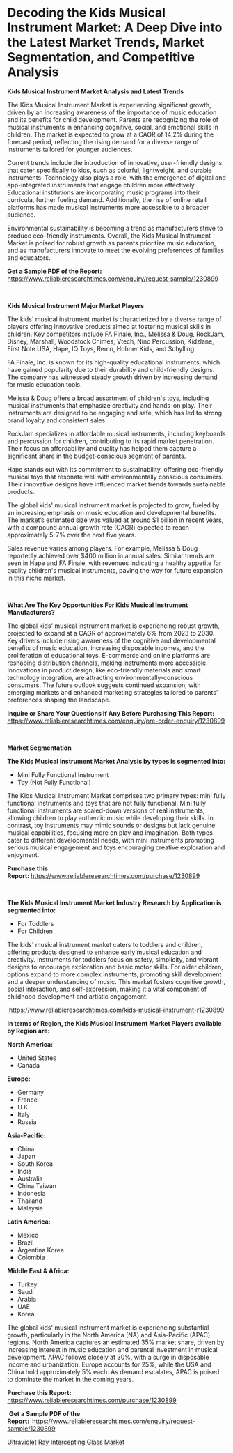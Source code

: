 <p><h1>Decoding the Kids Musical Instrument Market: A Deep Dive into the Latest Market Trends, Market Segmentation, and Competitive Analysis</h1></p><p><strong>Kids Musical Instrument Market Analysis and Latest Trends</strong></p>
<p><p>The Kids Musical Instrument Market is experiencing significant growth, driven by an increasing awareness of the importance of music education and its benefits for child development. Parents are recognizing the role of musical instruments in enhancing cognitive, social, and emotional skills in children. The market is expected to grow at a CAGR of 14.2% during the forecast period, reflecting the rising demand for a diverse range of instruments tailored for younger audiences.</p><p>Current trends include the introduction of innovative, user-friendly designs that cater specifically to kids, such as colorful, lightweight, and durable instruments. Technology also plays a role, with the emergence of digital and app-integrated instruments that engage children more effectively. Educational institutions are incorporating music programs into their curricula, further fueling demand. Additionally, the rise of online retail platforms has made musical instruments more accessible to a broader audience.</p><p>Environmental sustainability is becoming a trend as manufacturers strive to produce eco-friendly instruments. Overall, the Kids Musical Instrument Market is poised for robust growth as parents prioritize music education, and as manufacturers innovate to meet the evolving preferences of families and educators.</p></p>
<p><strong>Get a Sample PDF of the Report:&nbsp;</strong> <a href="https://www.reliableresearchtimes.com/enquiry/request-sample/1230899?utm_campaign=2203&utm_medium=2&utm_source=Github&utm_content=ia&utm_term=05042025&utm_id=kids-musical-instrument">https://www.reliableresearchtimes.com/enquiry/request-sample/1230899</a></p>
<p>&nbsp;</p>
<p><strong>Kids Musical Instrument Major Market Players</strong></p>
<p><p>The kids' musical instrument market is characterized by a diverse range of players offering innovative products aimed at fostering musical skills in children. Key competitors include FA Finale, Inc., Melissa & Doug, RockJam, Disney, Marshall, Woodstock Chimes, Vtech, Nino Percussion, Kidzlane, First Note USA, Hape, IQ Toys, Remo, Hohner Kids, and Schylling.</p><p>FA Finale, Inc. is known for its high-quality educational instruments, which have gained popularity due to their durability and child-friendly designs. The company has witnessed steady growth driven by increasing demand for music education tools. </p><p>Melissa & Doug offers a broad assortment of children's toys, including musical instruments that emphasize creativity and hands-on play. Their instruments are designed to be engaging and safe, which has led to strong brand loyalty and consistent sales. </p><p>RockJam specializes in affordable musical instruments, including keyboards and percussion for children, contributing to its rapid market penetration. Their focus on affordability and quality has helped them capture a significant share in the budget-conscious segment of parents.</p><p>Hape stands out with its commitment to sustainability, offering eco-friendly musical toys that resonate well with environmentally conscious consumers. Their innovative designs have influenced market trends towards sustainable products.</p><p>The global kids' musical instrument market is projected to grow, fueled by an increasing emphasis on music education and developmental benefits. The market’s estimated size was valued at around $1 billion in recent years, with a compound annual growth rate (CAGR) expected to reach approximately 5-7% over the next five years.</p><p>Sales revenue varies among players. For example, Melissa & Doug reportedly achieved over $400 million in annual sales. Similar trends are seen in Hape and FA Finale, with revenues indicating a healthy appetite for quality children's musical instruments, paving the way for future expansion in this niche market.</p></p>
<p>&nbsp;</p>
<p><strong>What Are The Key Opportunities For Kids Musical Instrument Manufacturers?</strong></p>
<p><p>The global kids' musical instrument market is experiencing robust growth, projected to expand at a CAGR of approximately 6% from 2023 to 2030. Key drivers include rising awareness of the cognitive and developmental benefits of music education, increasing disposable incomes, and the proliferation of educational toys. E-commerce and online platforms are reshaping distribution channels, making instruments more accessible. Innovations in product design, like eco-friendly materials and smart technology integration, are attracting environmentally-conscious consumers. The future outlook suggests continued expansion, with emerging markets and enhanced marketing strategies tailored to parents’ preferences shaping the landscape.</p></p>
<p><strong>Inquire or Share Your Questions If Any Before Purchasing This Report:</strong> <a href="https://www.reliableresearchtimes.com/enquiry/pre-order-enquiry/1230899?utm_campaign=2203&utm_medium=2&utm_source=Github&utm_content=ia&utm_term=05042025&utm_id=kids-musical-instrument">https://www.reliableresearchtimes.com/enquiry/pre-order-enquiry/1230899</a></p>
<p>&nbsp;</p>
<p><strong>Market Segmentation</strong></p>
<p><strong>The Kids Musical Instrument Market Analysis by types is segmented into:</strong></p>
<p><ul><li>Mini Fully Functional Instrument</li><li>Toy (Not Fully Functional)</li></ul></p>
<p><p>The Kids Musical Instrument Market comprises two primary types: mini fully functional instruments and toys that are not fully functional. Mini fully functional instruments are scaled-down versions of real instruments, allowing children to play authentic music while developing their skills. In contrast, toy instruments may mimic sounds or designs but lack genuine musical capabilities, focusing more on play and imagination. Both types cater to different developmental needs, with mini instruments promoting serious musical engagement and toys encouraging creative exploration and enjoyment.</p></p>
<p><strong>Purchase this Report:&nbsp;</strong><a href="https://www.reliableresearchtimes.com/purchase/1230899?utm_campaign=2203&utm_medium=2&utm_source=Github&utm_content=ia&utm_term=05042025&utm_id=kids-musical-instrument">https://www.reliableresearchtimes.com/purchase/1230899</a></p>
<p>&nbsp;</p>
<p><strong>The Kids Musical Instrument Market Industry Research by Application is segmented into:</strong></p>
<p><ul><li>For Toddlers</li><li>For Children</li></ul></p>
<p><p>The kids' musical instrument market caters to toddlers and children, offering products designed to enhance early musical education and creativity. Instruments for toddlers focus on safety, simplicity, and vibrant designs to encourage exploration and basic motor skills. For older children, options expand to more complex instruments, promoting skill development and a deeper understanding of music. This market fosters cognitive growth, social interaction, and self-expression, making it a vital component of childhood development and artistic engagement.</p></p>
<p><a href="https://www.reliableresearchtimes.com/kids-musical-instrument-r1230899?utm_campaign=2203&utm_medium=2&utm_source=Github&utm_content=ia&utm_term=05042025&utm_id=kids-musical-instrument">&nbsp;https://www.reliableresearchtimes.com/kids-musical-instrument-r1230899</a></p>
<p><strong>In terms of Region, the Kids Musical Instrument Market Players available by Region are:</strong></p>
<p>
    <p> <strong> North America: </strong>
        <ul>
            <li>United States</li>
            <li>Canada</li>
        </ul>
        </p> 
    <p> <strong> Europe: </strong>
        <ul>
            <li>Germany</li>
            <li>France</li>
            <li>U.K.</li>
            <li>Italy</li>
            <li>Russia</li>
        </ul>
        </p> 
    <p> <strong> Asia-Pacific: </strong>
        <ul>
            <li>China</li>
            <li>Japan</li>
            <li>South Korea</li>
            <li>India</li>
            <li>Australia</li>
            <li>China Taiwan</li>
            <li>Indonesia</li>
            <li>Thailand</li>
            <li>Malaysia</li>
        </ul>
        </p> 
    <p> <strong> Latin America: </strong>
        <ul>
            <li>Mexico</li>
            <li>Brazil</li>
            <li>Argentina Korea</li>
            <li>Colombia</li>
        </ul>
        </p> 
    <p> <strong> Middle East & Africa: </strong>
        <ul>
            <li>Turkey</li>
            <li>Saudi</li>
            <li>Arabia</li>
            <li>UAE</li>
            <li>Korea</li>
        </ul>
    </p>
    </p>
<p><p>The global kids' musical instrument market is experiencing substantial growth, particularly in the North America (NA) and Asia-Pacific (APAC) regions. North America captures an estimated 35% market share, driven by increasing interest in music education and parental investment in musical development. APAC follows closely at 30%, with a surge in disposable income and urbanization. Europe accounts for 25%, while the USA and China hold approximately 5% each. As demand escalates, APAC is poised to dominate the market in the coming years.</p></p>
<p><strong>Purchase this Report: </strong><a href="https://www.reliableresearchtimes.com/purchase/1230899?utm_campaign=2203&utm_medium=2&utm_source=Github&utm_content=ia&utm_term=05042025&utm_id=kids-musical-instrument">https://www.reliableresearchtimes.com/purchase/1230899</a></p>
<p>&nbsp;<strong>Get a Sample PDF of the Report:&nbsp;&nbsp;</strong><a href="https://www.reliableresearchtimes.com/enquiry/request-sample/1230899?utm_campaign=2203&utm_medium=2&utm_source=Github&utm_content=ia&utm_term=05042025&utm_id=kids-musical-instrument">https://www.reliableresearchtimes.com/enquiry/request-sample/1230899</a></p>
<p><strong></strong></p>
<p><p><a href="https://github.com/AshikRahman991/Market-Research-Report-List-2/blob/main/ultraviolet-ray-intercepting-glass-market.md?utm_campaign=2203&utm_medium=2&utm_source=Github&utm_content=ia&utm_term=05042025&utm_id=kids-musical-instrument">Ultraviolet Ray Intercepting Glass Market</a></p></p>